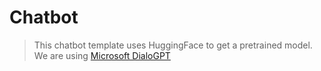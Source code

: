 # Chatbot
>This chatbot template uses HuggingFace to get a pretrained model. We are using [Microsoft DialoGPT](https://huggingface.co/microsoft/DialoGPT-medium?text=Hey+my+name+is+Julien%21+How+are+you%3F)

